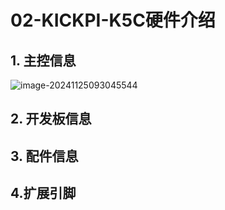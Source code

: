 # 02-KICKPI-K5C硬件介绍

## 1. 主控信息

![image-20241125093045544](http://tanzhtanzh.oss-cn-shenzhen.aliyuncs.com/img/image-20241125093045544.png)

## 2. 开发板信息

## 3. 配件信息

## 4.扩展引脚

